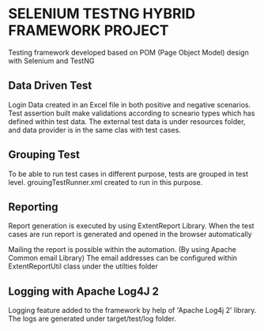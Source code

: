 # SELENIUM TESTNG HYBRID FRAMEWORK PROJECT

Testing framework developed based on POM (Page Object Model) design with Selenium and TestNG

## Data Driven Test
Login Data created in an Excel file in both positive and negative scenarios. Test assertion built make validations according to scneario types which has defined within test data. 
The external test data is under resources folder,  and data provider is in the same clas with test cases.

## Grouping Test
To be able to run test cases in different purpose, tests are grouped in test level.
grouingTestRunner.xml created to run in this purpose.

## Reporting
Report generation is executed by using ExtentReport Library.
When the test cases are run report is generated and opened in the browser automatically

Mailing the report is possible within the automation. (By using Apache Common email Library)
The email addresses  can be configured within ExtentReportUtil class under the utilties folder


## Logging with Apache Log4J 2

Logging feature added to the framework by help of 'Apache Log4j 2' library.  
The logs are generated under target/test/log folder.